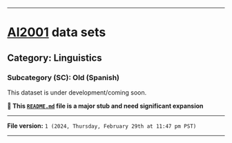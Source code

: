 
***

# [AI2001](https://github.com/seanpm2001/AI2001/) data sets

## Category: Linguistics

### Subcategory (SC): Old (Spanish)

This dataset is under development/coming soon.

**🌱️ This [`README.md`](/README.md) file is a major stub and need significant expansion**

***

**File version:** `1 (2024, Thursday, February 29th at 11:47 pm PST)`

***
